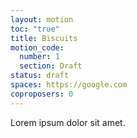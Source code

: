 ```yaml
---
layout: motion
toc: "true"
title: Biscuits
motion_code:
  number: 1
  section: Draft
status: draft
spaces: https://google.com
coproposers: 0
---
```

Lorem ipsum dolor sit amet.